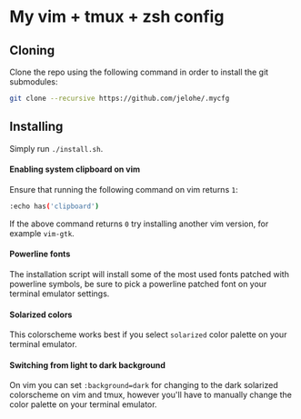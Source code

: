 # My vim + tmux + zsh config

## Cloning
Clone the repo using the following command in order to install the git submodules:
```sh
git clone --recursive https://github.com/jelohe/.mycfg
```

## Installing
Simply run `./install.sh`.
#### Enabling system clipboard on vim
Ensure that running the following command on vim returns `1`:

```sh
:echo has('clipboard')
```
If the above command returns `0` try installing another vim version, for example `vim-gtk`.

#### Powerline fonts
The installation script will install some of the most used fonts patched with powerline symbols, be sure to pick a powerline patched font on your terminal emulator settings.

#### Solarized colors
This colorscheme works best if you select `solarized` color palette on your terminal emulator.

#### Switching from light to dark background
On vim you can set `:background=dark` for changing to the dark solarized colorscheme on vim and tmux, however you'll have to manually change the color palette on your terminal emulator.

